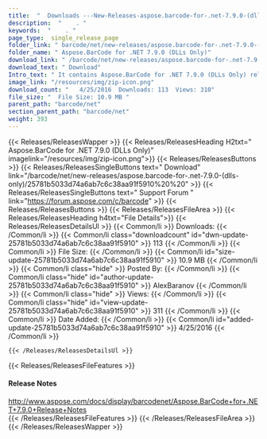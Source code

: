 ```yaml
---
title:  "  Downloads ---New-Releases-aspose.barcode-for-.net-7.9.0-(dlls-only) . " 
description:  "    . " 
keywords:  "    . " 
page_type:  single_release_page
folder_link: " barcode/net/new-releases/aspose.barcode-for-.net-7.9.0-(dlls-only)/"
folder_name: " Aspose.BarCode for .NET 7.9.0 (DLLs Only)"
download_link: " /barcode/net/new-releases/aspose.barcode-for-.net-7.9.0-(dlls-only)/25781b5033d74a6ab7c6c38aa91f5910"
download_text: " Download"
Intro_text: " It contains Aspose.BarCode for .NET 7.9.0 (DLLs Only) release."
image_link: "/resources/img/zip-icon.png"
download_count: "   4/25/2016  Downloads: 113  Views: 310"
file_size: "  File Size: 10.9 MB "
parent_path: "barcode/net"
section_parent_path: "barcode/net"
weight: 393
---
```


{{< Releases/ReleasesWapper >}}
  {{< Releases/ReleasesHeading H2txt=" Aspose.BarCode for .NET 7.9.0 (DLLs Only)" imagelink="/resources/img/zip-icon.png">}}
  {{< Releases/ReleasesButtons >}}
    {{< Releases/ReleasesSingleButtons text=" Download" link="/barcode/net/new-releases/aspose.barcode-for-.net-7.9.0-(dlls-only)/25781b5033d74a6ab7c6c38aa91f5910%20%20" >}}
    {{< Releases/ReleasesSingleButtons text=" Support Forum " link="https://forum.aspose.com/c/barcode" >}}
  {{< Releases/ReleasesButtons >}}
  {{< Releases/ReleasesFileArea >}}
    {{< Releases/ReleasesHeading h4txt="File Details">}}
    {{< Releases/ReleasesDetailsUl >}}
            {{< Common/li  >}} Downloads: {{< /Common/li >}} 
      {{< Common/li class="downloadcount" id="dwn-update-25781b5033d74a6ab7c6c38aa91f5910" >}} 113 {{< /Common/li >}} 
      {{< Common/li  >}} File Size: {{< /Common/li >}} 
      {{< Common/li id="size-update-25781b5033d74a6ab7c6c38aa91f5910" >}} 10.9 MB {{< /Common/li >}} 
      {{< Common/li  class="hide" >}} Posted By: {{< /Common/li >}} 
      {{< Common/li class="hide" id="author-update-25781b5033d74a6ab7c6c38aa91f5910" >}} AlexBaranov {{< /Common/li >}} 
      {{< Common/li class="hide"  >}} Views: {{< /Common/li >}} 
      {{< Common/li class="hide" id="view-update-25781b5033d74a6ab7c6c38aa91f5910" >}} 311 {{< /Common/li >}} 
      {{< Common/li  >}} Date Added: {{< /Common/li >}} 
      {{< Common/li id="added-update-25781b5033d74a6ab7c6c38aa91f5910" >}} 4/25/2016 {{< /Common/li >}} 

    {{< /Releases/ReleasesDetailsUl >}}

  {{< Releases/ReleasesFileFeatures >}}
      <h4>Release Notes</h4><div><a href="http://www.aspose.com/docs/display/barcodenet/Aspose.BarCode+for+.NET+7.9.0+Release+Notes">http://www.aspose.com/docs/display/barcodenet/Aspose.BarCode+for+.NET+7.9.0+Release+Notes</a></div>
  {{< /Releases/ReleasesFileFeatures >}}
 {{< /Releases/ReleasesFileArea >}}
{{< /Releases/ReleasesWapper >}}


